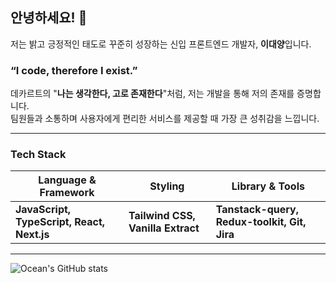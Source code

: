 ## 안녕하세요! 👋  
저는 밝고 긍정적인 태도로 꾸준히 성장하는 신입 프론트엔드 개발자, **이대양**입니다.  

### **“I code, therefore I exist.”**

데카르트의 "**나는 생각한다, 고로 존재한다**"처럼, 저는 개발을 통해 저의 존재를 증명합니다.  
팀원들과 소통하며 사용자에게 편리한 서비스를 제공할 때 가장 큰 성취감을 느낍니다.

---

### **Tech Stack**

| Language & Framework     | Styling                  | Library & Tools                    |
| -------------------------| ------------------------ | ---------------------------------- |
| **JavaScript, TypeScript, React, Next.js** | **Tailwind CSS, Vanilla Extract** | **Tanstack-query, Redux-toolkit, Git, Jira** |

---

![Ocean's GitHub stats](https://github-readme-stats.vercel.app/api?username=oceanlee-seoul&theme=dark&show_icons=true)
